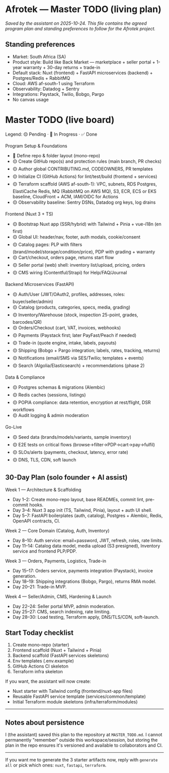 # Afrotek — Master TODO (living plan)

_Saved by the assistant on 2025-10-24. This file contains the agreed program plan and standing preferences to follow for the Afrotek project._

Standing preferences
--------------------
- Market: South Africa (SA)
- Product style: Build like Back Market — marketplace + seller portal + 1-year warranty + 30-day returns + trade-in
- Default stack: Nuxt (frontend) + FastAPI microservices (backend) + Postgres/Redis + RabbitMQ
- Cloud: AWS af-south-1 using Terraform
- Observability: Datadog + Sentry
- Integrations: Paystack, Twilio, Bobgo, Pargo
- No canvas usage

Master TODO (live board)
========================

Legend: 🟡 Pending · 🔵 In Progress · ✅ Done

Program Setup & Foundations

* 🔵 Define repo & folder layout (mono-repo)
* 🟡 Create GitHub repo(s) and protection rules (main branch, PR checks)
* 🟡 Author global CONTRIBUTING.md, CODEOWNERS, PR templates
* 🟡 Initialize CI (GitHub Actions) for lint/test/build (frontend + services)
* 🟡 Terraform scaffold (AWS af-south-1): VPC, subnets, RDS Postgres, ElastiCache Redis, MQ (RabbitMQ on AWS MQ), S3, ECR, ECS or EKS baseline, CloudFront + ACM, IAM/OIDC for Actions
* 🟡 Observability baseline: Sentry DSNs, Datadog org keys, log drains

Frontend (Nuxt 3 + TS)

* 🟡 Bootstrap Nuxt app (SSR/hybrid) with Tailwind + Pinia + vue-i18n (en first)
* 🟡 Global UI: header/nav, footer, auth modals, cookie/consent
* 🟡 Catalog pages: PLP with filters (brand/model/storage/condition/price), PDP with grading + warranty
* 🟡 Cart/checkout, orders page, returns start flow
* 🟡 Seller portal (web) shell: inventory list/upload, pricing, orders
* 🟡 CMS wiring (Contentful/Strapi) for Help/FAQ/Journal

Backend Microservices (FastAPI)

* 🟡 Auth/User (JWT/OAuth2, profiles, addresses, roles: buyer/seller/admin)
* 🟡 Catalog (products, categories, specs, media, grading)
* 🟡 Inventory/Warehouse (stock, inspection 25-point, grades, barcodes/QR)
* 🟡 Orders/Checkout (cart, VAT, invoices, webhooks)
* 🟡 Payments (Paystack first; later PayFast/Peach if needed)
* 🟡 Trade-in (quote engine, intake, labels, payouts)
* 🟡 Shipping (Bobgo + Pargo integration; labels, rates, tracking, returns)
* 🟡 Notifications (email/SMS via SES/Twilio; templates + events)
* 🟡 Search (Algolia/Elasticsearch) + recommendations (phase 2)

Data & Compliance

* 🟡 Postgres schemas & migrations (Alembic)
* 🟡 Redis caches (sessions, listings)
* 🟡 POPIA compliance: data retention, encryption at rest/flight, DSR workflows
* 🟡 Audit logging & admin moderation

Go-Live

* 🟡 Seed data (brands/models/variants, sample inventory)
* 🟡 E2E tests on critical flows (browse→filter→PDP→cart→pay→fulfil)
* 🟡 SLOs/alerts (payments, checkout, latency, error rate)
* 🟡 DNS, TLS, CDN, soft launch

30-Day Plan (solo founder + AI assist)
-------------------------------------

Week 1 — Architecture & Scaffolding
* Day 1–2: Create mono-repo layout, base READMEs, commit lint, pre-commit hooks.
* Day 3–4: Nuxt 3 app init (TS, Tailwind, Pinia), layout + auth UI shell.
* Day 5–7: FastAPI boilerplates (auth, catalog), Postgres + Alembic, Redis, OpenAPI contracts, CI.

Week 2 — Core Domain (Catalog, Auth, Inventory)
* Day 8–10: Auth service: email+password, JWT, refresh, roles, rate limits.
* Day 11–14: Catalog data model, media upload (S3 presigned), Inventory service and frontend PLP/PDP.

Week 3 — Orders, Payments, Logistics, Trade-in
* Day 15–17: Orders service, payments integration (Paystack), invoice generation.
* Day 18–19: Shipping integrations (Bobgo, Pargo), returns RMA model.
* Day 20–21: Trade-in MVP.

Week 4 — Seller/Admin, CMS, Hardening & Launch
* Day 22–24: Seller portal MVP, admin moderation.
* Day 25–27: CMS, search indexing, rate limiting.
* Day 28–30: Load testing, Terraform apply, DNS/TLS/CDN, soft-launch.

Start Today checklist
---------------------
1. Create mono-repo (starter)
2. Frontend scaffold (Nuxt + Tailwind + Pinia)
3. Backend scaffold (FastAPI services skeletons)
4. Env templates (.env.example)
5. GitHub Actions CI skeleton
6. Terraform infra skeleton

If you want, the assistant will now create:
- Nuxt starter with Tailwind config (frontend/nuxt-app files)
- Reusable FastAPI service template (services/common/template)
- Initial Terraform module skeletons (infra/terraform/modules)

---

Notes about persistence
----------------------
I (the assistant) saved this plan to the repository at `MASTER_TODO.md`. I cannot permanently "remember" outside this workspace/session, but storing the plan in the repo ensures it's versioned and available to collaborators and CI.

---
If you want me to generate the 3 starter artifacts now, reply with `generate all` or pick which ones: `nuxt`, `fastapi`, `terraform`.
